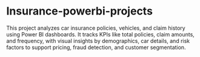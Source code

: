 # Insurance-powerbi-projects
This project analyzes car insurance policies, vehicles, and claim history using Power BI dashboards. It tracks KPIs like total policies, claim amounts, and frequency, with visual insights by demographics, car details, and risk factors to support pricing, fraud detection, and customer segmentation.
